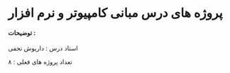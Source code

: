 # پروژه های درس مبانی کامپیوتر و نرم افزار 
#### توضیحات :
استاد درس : داریوش نجفی 

تعداد پروژه های فعلی : ۸



#

